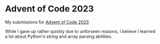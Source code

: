 # Advent of Code 2023
My submissions for [Advent of Code 2023](https://adventofcode.com/2023/)

While I gave up rather quickly due to unforseen reasons, I believe I learned a lot about Python's string and array parsing abilities.
